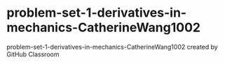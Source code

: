 # problem-set-1-derivatives-in-mechanics-CatherineWang1002
problem-set-1-derivatives-in-mechanics-CatherineWang1002 created by GitHub Classroom
